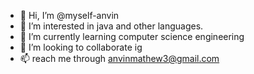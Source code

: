 - 👋 Hi, I’m @myself-anvin
- 👀 I’m interested in java and other languages.
- 🌱 I’m currently learning computer science engineering
- 💞️ I’m looking to collaborate ig
- 📫 reach me through anvinmathew3@gmail.com

<!---
myself-anvin/myself-anvin is a ✨ special ✨ repository because its `README.md` (this file) appears on your GitHub profile.
You can click the Preview link to take a look at your changes.
--->
